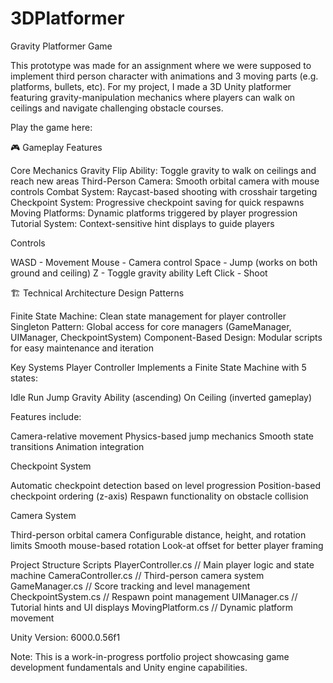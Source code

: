 # 3DPlatformer


Gravity Platformer Game

This prototype was made for an assignment where we were supposed to implement third person character with animations and 3 moving parts (e.g. platforms, bullets, etc). For my project, I made a 3D Unity platformer featuring  gravity-manipulation mechanics where players can walk on ceilings and navigate challenging obstacle courses.

Play the game here: 

🎮 Gameplay Features

Core Mechanics
Gravity Flip Ability: Toggle gravity to walk on ceilings and reach new areas
Third-Person Camera: Smooth orbital camera with mouse controls
Combat System: Raycast-based shooting with crosshair targeting
Checkpoint System: Progressive checkpoint saving for quick respawns
Moving Platforms: Dynamic platforms triggered by player progression
Tutorial System: Context-sensitive hint displays to guide players

Controls

WASD - Movement
Mouse - Camera control
Space - Jump (works on both ground and ceiling)
Z - Toggle gravity ability
Left Click - Shoot

🏗️ Technical Architecture
Design Patterns

Finite State Machine: Clean state management for player controller
Singleton Pattern: Global access for core managers (GameManager, UIManager, CheckpointSystem)
Component-Based Design: Modular scripts for easy maintenance and iteration

Key Systems
Player Controller
Implements a Finite State Machine with 5 states:

Idle
Run
Jump
Gravity Ability (ascending)
On Ceiling (inverted gameplay)

Features include:

Camera-relative movement
Physics-based jump mechanics
Smooth state transitions
Animation integration

Checkpoint System

Automatic checkpoint detection based on level progression
Position-based checkpoint ordering (z-axis)
Respawn functionality on obstacle collision

Camera System

Third-person orbital camera
Configurable distance, height, and rotation limits
Smooth mouse-based rotation
Look-at offset for better player framing

Project Structure
Scripts
PlayerController.cs       // Main player logic and state machine
CameraController.cs       // Third-person camera system
GameManager.cs            // Score tracking and level management
CheckpointSystem.cs       // Respawn point management
UIManager.cs              // Tutorial hints and UI displays
MovingPlatform.cs         // Dynamic platform movement

Unity Version: 6000.0.56f1

Note: This is a work-in-progress portfolio project showcasing game development fundamentals and Unity engine capabilities.




